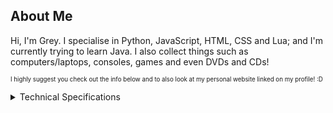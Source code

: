 ## About Me

Hi, I'm Grey. I specialise in Python, JavaScript, HTML, CSS and Lua; and I'm currently trying to learn Java. I also collect things such as computers/laptops, consoles, games and even DVDs and CDs!

<sub><sup>I highly suggest you check out the info below and to also look at my personal website linked on my profile! :D</sup></sup>

<details>
  <summary>Technical Specifications</summary>

### Main Laptop:
[![Thinkpad T490](https://img.shields.io/badge/Thinkpad-T490-EE2624?style=plastic&logo=Thinkpad&logoColor=black)](https://www.lenovo.com/gb/en/p/laptops/thinkpad/thinkpadt/t490/22tp2tt4900)
[![Windows 11](https://img.shields.io/badge/Windows_11-FFFFFF?style=plastic&logo=Windows&logoColor=blue)](https://en.wikipedia.org/wiki/Windows_11) 
[![Intel Core i7-8665U](https://img.shields.io/badge/Intel_Core_i7-8665U-0071c5?style=plastic&logo=intel&logoColor=blue)](https://www.intel.com/content/www/us/en/products/sku/193563/intel-core-i78665u-processor-8m-cache-up-to-4-80-ghz/specifications.html)

<sub><sup>planning to switch to endeavourOS when i'm done with college :3</sup></sup>

### Minecraft Server:
[![Dell Vostro 3559](https://img.shields.io/badge/Dell_Vostro-3559-007DB8?style=plastic&logo=Dell&logoColor=black)](https://www.dell.com/support/product-details/en-uk/product/vostro-15-3559-laptop/overview)
[![Linux Mint](https://img.shields.io/badge/Linux_Mint-%2386BE43?style=plastic&logo=Linux-Mint&logoColor=white)](https://en.wikipedia.org/wiki/Linux_Mint)
[![Intel Core i5-6200U](https://img.shields.io/badge/Intel_Core_i5-6200U-0071c5?style=plastic&logo=intel&logoColor=blue)](https://www.intel.com/content/www/us/en/products/sku/88193/intel-core-i56200u-processor-3m-cache-up-to-2-80-ghz/specifications.html)

### NAS
[![Toshiba Satillite C50-1JN](https://img.shields.io/badge/Toshiba_Satillite-C50_1JN-FF0000?style=plastic&logo=Toshiba&logoColor=black)](https://en.wikipedia.org/wiki/Toshiba_Satellite_C_series)
[![Debian](https://img.shields.io/badge/Debian_Linux-AA1D33?style=plastic&logo=Debian&logoColor=white)](https://en.wikipedia.org/wiki/Debian)
[![Intel Celeron N2820](https://img.shields.io/badge/Intel_Celeron-N2820-0071c5?style=plastic&logo=intel&logoColor=blue)](https://www.intel.com/content/www/us/en/products/sku/79052/intel-celeron-processor-n2820-1m-cache-up-to-2-39-ghz/specifications.html)

### Mobile Devices:
[![iPhone 11](https://img.shields.io/badge/iPhone-11-FFFFFF?style=plastic&logo=apple&logoColor=black)]([https://support.apple.com/en-gb/111865])
[![iPad 9th Generation](https://img.shields.io/badge/iPad-9th_Generation-FFFFFF?style=plastic&logo=apple&logoColor=black)]([https://support.apple.com/en-gb/111898])
</details>
